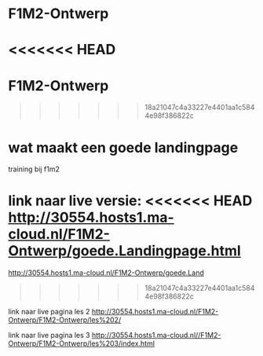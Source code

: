 # F1M2-Ontwerp
<<<<<<< HEAD
=======
# F1M2-Ontwerp
>>>>>>> 18a21047c4a33227e4401aa1c5844e98f386822c
# wat maakt een goede landingpage
training bij f1m2

link naar live versie:
<<<<<<< HEAD
http://30554.hosts1.ma-cloud.nl/F1M2-Ontwerp/goede.Landingpage.html
=======
http://30554.hosts1.ma-cloud.nl/F1M2-Ontwerp/goede.Land
>>>>>>> 18a21047c4a33227e4401aa1c5844e98f386822c

link naar live pagina les 2
http://30554.hosts1.ma-cloud.nl/F1M2-Ontwerp/F1M2-Ontwerp/les%202/

link naar live pagina les 3
http://30554.hosts1.ma-cloud.nl//F1M2-Ontwerp/F1M2-Ontwerp/les%203/index.html
